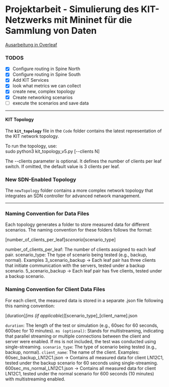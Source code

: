 # Projektarbeit - Simulierung des KIT-Netzwerks mit Mininet für die Sammlung von Daten

[Ausarbeitung in Overleaf](https://de.overleaf.com/read/vhmxkngntjpv#83789b)

### TODOS
- [x] Configure routing in Spine North
- [x] Configure routing in Spine South
- [x] Add KIT Services
- [x] look what metrics we can collect
- [x] create new, complex topology
- [x] Create networking scenarios
- [ ] execute the scenarios and save data

____________________

#### KIT Topology  
The **`kit_topology`** file in the `Code` folder contains the latest representation of the KIT network topology.  

To run the topology, use:  
sudo python3 kit_topology_v5.py [--clients N]

The --clients parameter is optional. It defines the number of clients per leaf switch.
If omitted, the default value is 3 clients per leaf.

### New SDN-Enabled Topology

The `newTopology` folder contains a more complex network topology that integrates an SDN controller for advanced network management.

____________________

### Naming Convention for Data Files
Each topology generates a folder to store measured data for different scenarios. The naming convention for these folders follows the format:

[number_of_clients_per_leaf]_scenario_[scenario_type]

number_of_clients_per_leaf: The number of clients assigned to each leaf pair.
scenario_type: The type of scenario being tested (e.g., backup, normal).
Examples
3_scenario_backup → Each leaf pair has three clients that initiate communication with the servers, tested under a backup scenario.
5_scenario_backup → Each leaf pair has five clients, tested under a backup scenario.

### Naming Convention for Client Data Files
For each client, the measured data is stored in a separate .json file following this naming convention:

[duration]_[ms (if applicable)]_[scenario_type]_[client_name].json

`duration`: The length of the test or simulation (e.g., 60sec for 60 seconds, 600sec for 10 minutes).
`ms (optional)`: Stands for multistreaming, indicating that parallel streaming or multiple connections between the client and server were enabled. If ms is not included, the test was conducted using single-streaming.
`scenario_type`: The type of scenario being tested (e.g., backup, normal).
`client_name`: The name of the client.
Examples:
60sec_backup_LN12C1.json → Contains all measured data for client LN12C1, tested under the backup scenario for 60 seconds using single-streaming.
600sec_ms_normal_LN12C1.json → Contains all measured data for client LN12C1, tested under the normal scenario for 600 seconds (10 minutes) with multistreaming enabled.
